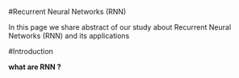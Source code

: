 #Recurrent Neural Networks (RNN)

In this page we share abstract of our study about Recurrent Neural Networks (RNN) and its applications

#Introduction

 **what are RNN ?**
 
 
